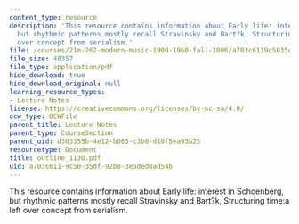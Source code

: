 ```yaml
---
content_type: resource
description: 'This resource contains information about Early life: interest in Schoenberg,
  but rhythmic patterns mostly recall Stravinsky and Bart?k, Structuring time:a left
  over concept from serialism.'
file: /courses/21m-262-modern-music-1900-1960-fall-2006/a703c6119c5035df92b83e5ded0ad54b_outline_1130.pdf
file_size: 48357
file_type: application/pdf
hide_download: true
hide_download_original: null
learning_resource_types:
- Lecture Notes
license: https://creativecommons.org/licenses/by-nc-sa/4.0/
ocw_type: OCWFile
parent_title: Lecture Notes
parent_type: CourseSection
parent_uid: d303355b-4e12-b063-c3b8-d10f5ea93b25
resourcetype: Document
title: outline_1130.pdf
uid: a703c611-9c50-35df-92b8-3e5ded0ad54b
---
```

This resource contains information about Early life: interest in Schoenberg, but rhythmic patterns mostly recall Stravinsky and Bart?k, Structuring time:a left over concept from serialism.